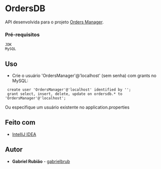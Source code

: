 # OrdersDB

API desenvolvida para o projeto [Orders Manager](https://github.com/gabrielbrub/orders_manager).

### Pré-requisitos

```
JDK
MySQL
```

## Uso

* Crie o usuário 'OrdersManager'@'localhost' (sem senha) com grants no MySQL:

```
 create user 'OrdersManager'@'localhost' identified by '';
 grant select, insert, delete, update on ordersdb.* to 'OrdersManager'@'localhost';
 ```
 Ou especifique um usuário existente no application.properties

## Feito com

* [IntelliJ IDEA](https://www.jetbrains.com/idea/)

## Autor

* **Gabriel Rubião** - [gabrielbrub](https://github.com/gabrielbrub)

                                                                     
                 
